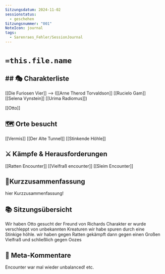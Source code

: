 ```yaml
---
Sitzungsdatum: 2024-11-02
sessionstatus:
  - geschehen
Sitzungsnummer: "001"
NoteIcon: journal
tags:
  - Sarenraes_Fehler/SessionJournal
---
```

# `=this.file.name`
## ## 🎭 Charakterliste 
[[Die Furiosen Vier]] -->
([[Arne Therod Torvaldson]] [[Rucielo Gam]] [[Selena Vynstein]] [[Urima Radiomus]])

[[Otto]]
## 🗺️ Orte besucht
[[Vermis]]
[[Der Alte Tunnel]]
[[Stinkende Höhle]]

## ⚔️ Kämpfe & Herausforderungen
[[Ratten Encounter]]
[[Vielfraß encounter]]
[[Sleim Encounter]]

## 📜Kurzzusammenfassung
hier Kurzzusammenfassung!

## 📚 Sitzungsübersicht
Wir haben Otto gesucht der Freund von Richards Charakter er wurde verschleppt von unbekannten Kreaturen wir habe spuren durch eine Stinkige höhle. wir haben gegen Ratten gekämpft dann gegen einen Großen Vielfraß und schließlich gegen Oozes

## 🎲 Meta-Kommentare
Encounter war mal wieder unbalanced! etc.



